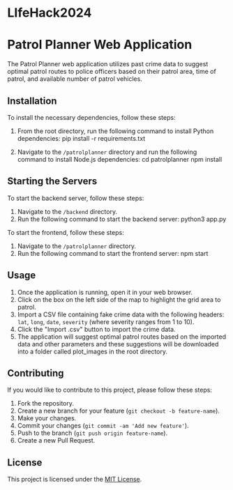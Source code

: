# LIfeHack2024
# Patrol Planner Web Application

The Patrol Planner web application utilizes past crime data to suggest optimal patrol routes to police officers based on their patrol area, time of patrol, and available number of patrol vehicles.

## Installation

To install the necessary dependencies, follow these steps:

1. From the root directory, run the following command to install Python dependencies:
pip install -r requirements.txt

2. Navigate to the `/patrolplanner` directory and run the following command to install Node.js dependencies:
 cd patrolplanner 
 npm install


## Starting the Servers

To start the backend server, follow these steps:

1. Navigate to the `/backend` directory.
2. Run the following command to start the backend server:
   python3 app.py
   
To start the frontend, follow these steps:

1. Navigate to the `/patrolplanner` directory.
2. Run the following command to start the frontend server:
   npm start


## Usage

1. Once the application is running, open it in your web browser.
2. Click on the box on the left side of the map to highlight the grid area to patrol.
3. Import a CSV file containing fake crime data with the following headers: `lat`, `long`, `date`, `severity` (where severity ranges from 1 to 10).
4. Click the "Import .csv" button to import the crime data.
5. The application will suggest optimal patrol routes based on the imported data and other parameters and these suggestions will be downloaded into a folder called plot_images in the root directory.

## Contributing

If you would like to contribute to this project, please follow these steps:

1. Fork the repository.
2. Create a new branch for your feature (`git checkout -b feature-name`).
3. Make your changes.
4. Commit your changes (`git commit -am 'Add new feature'`).
5. Push to the branch (`git push origin feature-name`).
6. Create a new Pull Request.

## License

This project is licensed under the [MIT License](LICENSE).


